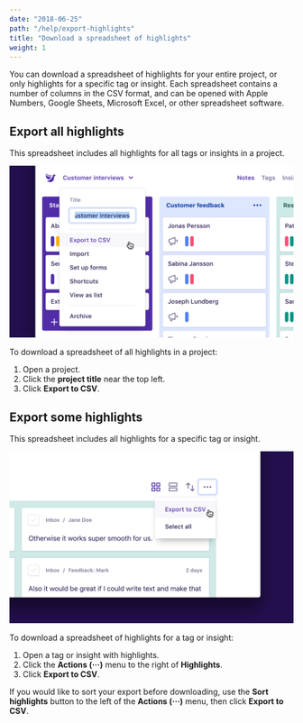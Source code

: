 ```yaml
---
date: "2018-06-25"
path: "/help/export-highlights"
title: "Download a spreadsheet of highlights"
weight: 1
---
```


You can download a spreadsheet of highlights for your entire project, or only highlights for a specific tag or insight. Each spreadsheet contains a number of columns in the CSV format, and can be opened with Apple Numbers, Google Sheets, Microsoft Excel, or other spreadsheet software.

## Export all highlights

This spreadsheet includes all highlights for all tags or insights in a project.

![Screenshot of the project ‘Actions’ menu](./project-export.png)

To download a spreadsheet of all highlights in a project:

1.  Open a project.
1.  Click the **project title** near the top left.
1.  Click **Export to CSV**.

## Export some highlights

This spreadsheet includes all highlights for a specific tag or insight.

![Screenshot of the highlights ‘Actions’ menu](./tag-export.png)

To download a spreadsheet of highlights for a tag or insight:

1.  Open a tag or insight with highlights.
1.  Click the **Actions (···)** menu to the right of **Highlights**.
1.  Click **Export to CSV**.

If you would like to sort your export before downloading, use the **Sort highlights** button to the left of the **Actions (···)** menu, then click **Export to CSV**.
